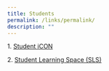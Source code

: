 ```yaml
---
title: Students
permalink: /links/permalink/
description: ""
---
```

1. [Student iCON](https://workspace.google.com/dashboard)

2. [Student Learning Space (SLS)](https://vle.learning.moe.edu.sg/login)